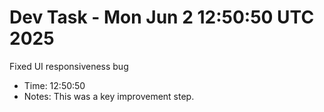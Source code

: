 # Dev Task - Mon Jun  2 12:50:50 UTC 2025
Fixed UI responsiveness bug
- Time: 12:50:50
- Notes: This was a key improvement step.
